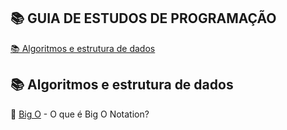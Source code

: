 ## 📚 GUIA DE ESTUDOS DE PROGRAMAÇÃO 

[📚 Algoritmos e estrutura de dados](#-algoritmos-e-estrutura-de-dados) <br>


## 📚 Algoritmos e estrutura de dados

🔖 [Big O](https://medium.com/linkapi-solutions/o-que-%C3%A9-big-o-notation-32f171e4a045) - O que é Big O Notation?